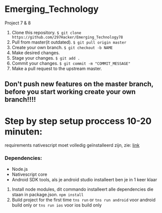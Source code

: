 # Emerging_Technology
Project 7 & 8

1. Clone this repository.
```$ git clone https://github.com/297Hacker/Emerging_Technology78```
2. Pull from master(it outdated).
```$ git pull origin master```
3. Create your own branch.
```$ git checkout -b NAME```
4. Make desired changes.
5. Stage your changes.
```$ git add .``` 
6. Commit your changes.
```$ git commit -m "COMMIT_MESSAGE"```
7. Make a pull request to the upstream master.

## Don't push new features on the master branch, before you start working create your own branch!!!!

# Step by step setup proccess 10-20 minuten:
requirements nativescript moet volledig geïnstalleerd zijn, zie: [link](https://www.nativescript.org/)
### Dependencies:
<ul>
  <li>Node.js</li>
  <li>Nativescript core</li>
  <li>Android SDK tools, als je android studio installeert ben je in 1 keer klaar</li>
</ul>

1. Install node modules, dit commando installeert alle dependencies die staan in package.json.
```npm install```
2. Build project for the first time
```tns run```
or
```tns run android``` voor android build only
or
```tns run ios``` voor ios build only
